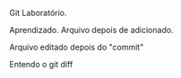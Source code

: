 Git Laboratório.

Aprendizado. Arquivo depois de adicionado.

Arquivo editado depois do "commit"


Entendo o git diff